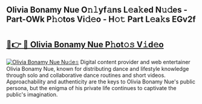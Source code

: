## Olivia Bonamy Nue O𝚗𝚕yf𝚊ns L𝚎a𝚔ed N𝚞𝚍es - Part-OWk P𝚑𝚘tos Vi𝚍𝚎o - H𝚘𝚝 Part L𝚎a𝚔s EGv2f

# <h2><a href="http://kf7wt2c.oniu.top/?m=Olivia+Bonamy+Nue">🔗👉 🔴 Olivia Bonamy Nue P𝚑ot𝚘𝚜 V𝚒d𝚎o</a></h2>

[![Olivia Bonamy Nue Nu𝚍e𝚜](https://i.imgur.com/0qMVB7G.gif)](http://kf7wt2c.oniu.top/?m=Olivia+Bonamy+Nue)
Digital content provider and web entertainer Olivia Bonamy Nue, known for distributing dance and lifestyle knowledge through solo and collaborative dance routines and short videos. Approachability and authenticity are the keys to Olivia Bonamy Nue's public persona, but the enigma of his private life continues to captivate the public's imagination.  
